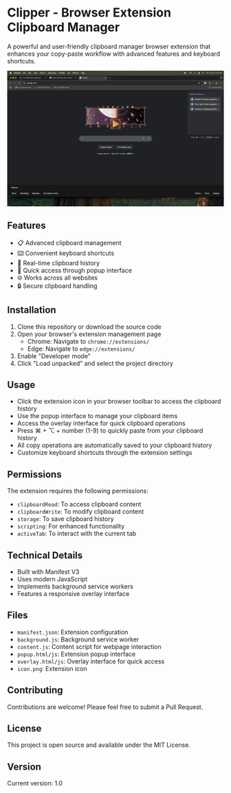 # Clipper - Browser Extension Clipboard Manager

A powerful and user-friendly clipboard manager browser extension that enhances your copy-paste workflow with advanced features and keyboard shortcuts.

![Clipper UI Example](bg.png)

## Features

- 📋 Advanced clipboard management
- ⌨️ Convenient keyboard shortcuts
- 🔄 Real-time clipboard history
- 🎯 Quick access through popup interface
- 🌐 Works across all websites
- 🔒 Secure clipboard handling

## Installation

1. Clone this repository or download the source code
2. Open your browser's extension management page
   - Chrome: Navigate to `chrome://extensions/`
   - Edge: Navigate to `edge://extensions/`
3. Enable "Developer mode"
4. Click "Load unpacked" and select the project directory

## Usage

- Click the extension icon in your browser toolbar to access the clipboard history
- Use the popup interface to manage your clipboard items
- Access the overlay interface for quick clipboard operations
- Press ⌘ + ⌥ + number (1-9) to quickly paste from your clipboard history
- All copy operations are automatically saved to your clipboard history
- Customize keyboard shortcuts through the extension settings

## Permissions

The extension requires the following permissions:
- `clipboardRead`: To access clipboard content
- `clipboardWrite`: To modify clipboard content
- `storage`: To save clipboard history
- `scripting`: For enhanced functionality
- `activeTab`: To interact with the current tab

## Technical Details

- Built with Manifest V3
- Uses modern JavaScript
- Implements background service workers
- Features a responsive overlay interface

## Files

- `manifest.json`: Extension configuration
- `background.js`: Background service worker
- `content.js`: Content script for webpage interaction
- `popup.html/js`: Extension popup interface
- `overlay.html/js`: Overlay interface for quick access
- `icon.png`: Extension icon

## Contributing

Contributions are welcome! Please feel free to submit a Pull Request.

## License

This project is open source and available under the MIT License.

## Version

Current version: 1.0
